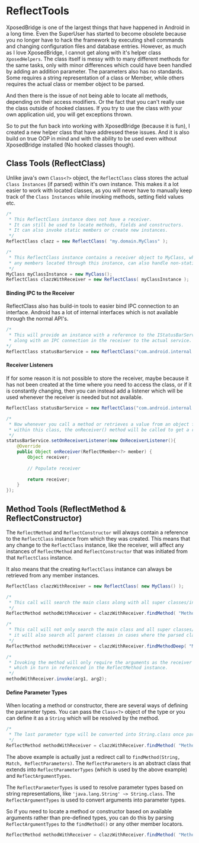 # ReflectTools

XposedBridge is one of the largest things that have happened in Android in a long time. Even the SuperUser has started to become obsolete because you no longer have to 
hack the framework by executing shell commands and changing configuration files and database entries. However, as much as I love XposedBridge, 
I cannot get along with it's helper class `XposedHelpers`. The class itself is messy with to many different methods for the same tasks, only with 
minor differences which could have been handled by adding an addition parameter. The parameters also has no standards. Some requires a string representation of a class or Member, while 
others requires the actual class or member object to be parsed. 

And then there is the issue of not being able to locate all methods, depending on their access modifiers. Or the fact that you can't really use the class 
outside of hooked classes. If you try to use the class with your own application uid, you will get exceptions thrown.

So to put the fun back into working with XposedBridge (because it is fun), I created a new helper class that have addressed these issues. 
And it is also build on true OOP in mind and with the ability to be used even without XposedBridge installed (No hooked classes though). 

## Class Tools (ReflectClass)

Unlike java's own `Class<?>` object, the `ReflectClass` class stores the actual `Class Instances` (if parsed) within it's own instance. This makes it a lot easier to work with located classes, as you will never have to manually keep track of the `Class Instances` while invoking methods, setting field values etc.
    
```java
/*
 * This ReflectClass instance does not have a receiver. 
 * It can still be used to locate methods, fields and constructors. 
 * It can also invoke static members or create new instances. 
 */
ReflectClass clazz = new ReflectClass( "my.domain.MyClass" );

/*
 * This ReflectClass instance contains a receiver object to MyClass, which means that 
 * any members located through this instance, can also handle non-static member calls. 
 */
MyClass myClassInstance = new MyClass();
ReflectClass clazzWithReceiver = new ReflectClass( myClassInstance );
```

#### Binding IPC to the Receiver

ReflectClass also has build-in tools to easier bind IPC connection to an interface. Android has a lot of internal interfaces which is not available through the normal API's. 

```java
/*
 * This will provide an instance with a reference to the IStatusBarService interface
 * along with an IPC connection in the receiver to the actual service. 
*/
ReflectClass statusBarService = new ReflectClass("com.android.internal.statusbar.IStatusBarService").bindInterface("statusbar");
```

#### Receiver Listeners

If for some reason it is not possible to store the receiver, maybe because it has not been created at the time where you need to access the class, or if it is constantly changing, then you can instead add a listener which will be used whenever the receiver is needed but not available.

```java
ReflectClass statusBarService = new ReflectClass("com.android.internal.statusbar.IStatusBarService");

/*
 * Now whenever you call a method or retrieves a value from an object field 
 * within this class, the onReceiver() method will be called to get a receiver
 */
statusBarService.setOnReceiverListener(new OnReceiverListener(){
	@Override
	public Object onReceiver(ReflectMember<?> member) {
		Object receiver;
		
		// Populate receiver
		
		return receiver;
	}
});
```

## Method Tools (ReflectMethod & ReflectConstructor)

The `ReflectMethod` and `ReflectConstructor` will always contain a reference to the `ReflectClass` instance from which they was created. This means that any change to the `ReflectClass` instance, like the receiver, will affect any instances of `ReflectMethod` and `ReflectConstructor` that was initiated from that `ReflectClass` instance.

It also means that the creating `ReflectClass` instance can always be retrieved from any member instances. 

```java
ReflectClass clazzWithReceiver = new ReflectClass( new MyClass() );

/*
 * This call will search the main class along with all super classes/interfaces
 */
ReflectMethod methodWithReceiver = clazzWithReceiver.findMethod( "MethodName", Match.Best, Param1.class, Param1.class );

/*
 * This call will not only search the main class and all super classes/interfaces,
 * it will also search all parent classes in cases where the parsed class is nested. 
 */
ReflectMethod methodWithReceiver = clazzWithReceiver.findMethodDeep( "MethodName", Match.Best, Param1.class, Param1.class );

/*
 * Invoking the method will only require the arguments as the receiver is stored in the ReflectClass instance, 
 * which in turn in referenced in the ReflectMethod instance. 
 */
methodWithReceiver.invoke(arg1, arg2);
```

#### Define Parameter Types

When locating a method or constructor, there are several ways of defining the parameter types. You can pass the `Class<?>` object of the type or you can define it as a `String` which will be resolved by the method.

```java
/*
 * The last parameter type will be converted into String.class once parsed
 */
ReflectMethod methodWithReceiver = clazzWithReceiver.findMethod( "MethodName", Match.Best, String.class, "java.lang.String" );
```

The above example is actually just a redirect call to `findMethod(String, Match, ReflectParameters)`. The `ReflectParameters` is an abstract class that extends into `ReflectParameterTypes` (which is used by the above example) and `ReflectArgumentTypes`.

The `ReflectParameterTypes` is used to resolve parameter types based on string representations, like `'java.lang.String' ~> String.class`. The `ReflectArgumentTypes` is used to convert arguments into parameter types. 

So if you need to locate a method or constructor based on available arguments rather than pre-defined types, you can do this by parsing `ReflectArgumentTypes` to the `findMethod()` or any other member locators. 

```java
ReflectMethod methodWithReceiver = clazzWithReceiver.findMethod( "MethodName", Match.Best, new ReflectArgumentTypes(args1, arg2) );
```